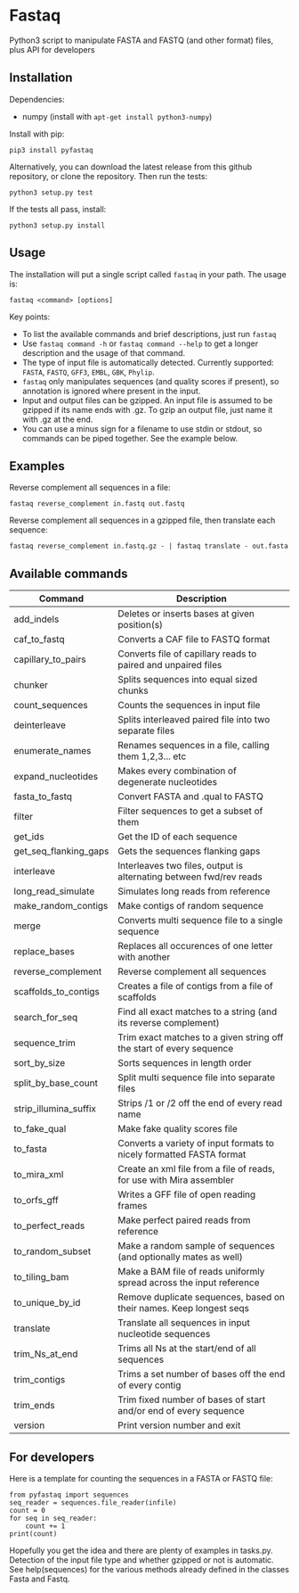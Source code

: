 Fastaq
======

Python3 script to manipulate FASTA and FASTQ (and other format) files, plus API for developers

Installation
------------

Dependencies:
  * numpy (install with `apt-get install python3-numpy`)

Install with pip:

    pip3 install pyfastaq


Alternatively, you can download the latest release from this github repository,
or clone the repository. Then run the tests: 

    python3 setup.py test

If the tests all pass, install:

    python3 setup.py install


Usage
-----

The installation will put a single script called `fastaq` in your path.
The usage is: 

    fastaq <command> [options]


Key points:
 * To list the available commands and brief descriptions, just run `fastaq`
 * Use `fastaq command -h` or `fastaq command --help` to get a longer description and the usage of that command.
 * The type of input file is automatically detected. Currently supported:
   `FASTA`, `FASTQ`, `GFF3`, `EMBL`, `GBK`, `Phylip`.
 * `fastaq` only manipulates sequences (and
   quality scores if present), so annotation is ignored where present in the input.
 * Input and output files can be gzipped. An input file is assumed to be gzipped if its name ends with .gz. To gzip an output file, just name it with .gz at the end.
 * You can use a minus sign for a filename to use stdin or stdout, so commands can be piped together. See the example below.


Examples
--------

Reverse complement all sequences in a file:

    fastaq reverse_complement in.fastq out.fastq

Reverse complement all sequences in a gzipped file, then translate each sequence:

    fastaq reverse_complement in.fastq.gz - | fastaq translate - out.fasta


Available commands
------------------

| Command               | Description                                                          |
|-----------------------|----------------------------------------------------------------------|
| add_indels            | Deletes or inserts bases at given position(s)                        |
| caf_to_fastq          | Converts a CAF file to FASTQ format                                  |
| capillary_to_pairs    | Converts file of capillary reads to paired and unpaired files        |
| chunker               | Splits sequences into equal sized chunks                             |
| count_sequences       | Counts the sequences in input file                                   |
| deinterleave          | Splits interleaved paired file into two separate files               |
| enumerate_names       | Renames sequences in a file, calling them 1,2,3... etc               |
| expand_nucleotides    | Makes every combination of degenerate nucleotides                    |
| fasta_to_fastq        | Convert FASTA and .qual to FASTQ                                     |
| filter                | Filter sequences to get a subset of them                             |
| get_ids               | Get the ID of each sequence                                          |
| get_seq_flanking_gaps | Gets the sequences flanking gaps                                     |
| interleave            | Interleaves two files, output is alternating between fwd/rev reads   |
| long_read_simulate    | Simulates long reads from reference                                  |
| make_random_contigs   | Make contigs of random sequence                                      |
| merge                 | Converts multi sequence file to a single sequence                    |
| replace_bases         | Replaces all occurences of one letter with another                   |
| reverse_complement    | Reverse complement all sequences                                     |
| scaffolds_to_contigs  | Creates a file of contigs from a file of scaffolds                   |
| search_for_seq        | Find all exact matches to a string (and its reverse complement)      |
| sequence_trim         | Trim exact matches to a given string off the start of every sequence |
| sort_by_size          | Sorts sequences in length order                                      |
| split_by_base_count   | Split multi sequence file into separate files                        |
| strip_illumina_suffix | Strips /1 or /2 off the end of every read name                       |
| to_fake_qual          | Make fake quality scores file                                        |
| to_fasta              | Converts a variety of input formats to nicely formatted FASTA format |
| to_mira_xml           | Create an xml file from a file of reads, for use with Mira assembler |
| to_orfs_gff           | Writes a GFF file of open reading frames                             |
| to_perfect_reads      | Make perfect paired reads from reference                             |
| to_random_subset      | Make a random sample of sequences (and optionally mates as well)     |
| to_tiling_bam         | Make a BAM file of reads uniformly spread across the input reference |
| to_unique_by_id       | Remove duplicate sequences, based on their names. Keep longest seqs  |
| translate             | Translate all sequences in input nucleotide sequences                |
| trim_Ns_at_end        | Trims all Ns at the start/end of all sequences                       |
| trim_contigs          | Trims a set number of bases off the end of every contig              |
| trim_ends             | Trim fixed number of bases of start and/or end of every sequence     |
| version               | Print version number and exit                                        |


For developers
--------------

Here is a template for counting the sequences in a FASTA or FASTQ file:

    from pyfastaq import sequences
    seq_reader = sequences.file_reader(infile)
    count = 0
    for seq in seq_reader:
        count += 1
    print(count)

Hopefully you get the idea and there are plenty of examples in tasks.py. Detection of the input file type and whether gzipped or not is automatic. See help(sequences) for the various methods already defined in the classes Fasta and Fastq.
